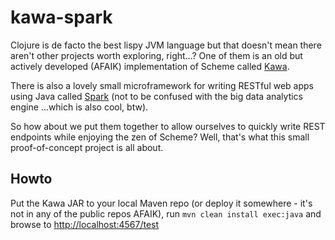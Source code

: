 kawa-spark
==========

Clojure is de facto the best lispy JVM language but that doesn't mean there aren't other  projects worth exploring, right…? One of them is an old but actively developed (AFAIK) implementation of Scheme called [Kawa](http://www.gnu.org/software/kawa/index.html). 

There is also a lovely small microframework for writing RESTful web apps using Java called [Spark](http://www.sparkjava.com/) (not to be confused with the big data analytics engine …which is also cool, btw).

So how about we put them together to allow ourselves to quickly write REST endpoints while enjoying the zen of Scheme? Well, that's what this small proof-of-concept project is all about.

Howto
-----
Put the Kawa JAR to your local Maven repo (or deploy it somewhere - it's not in any of the public repos AFAIK), run `mvn clean install exec:java` and browse to [http://localhost:4567/test](http://localhost:4567/test)

